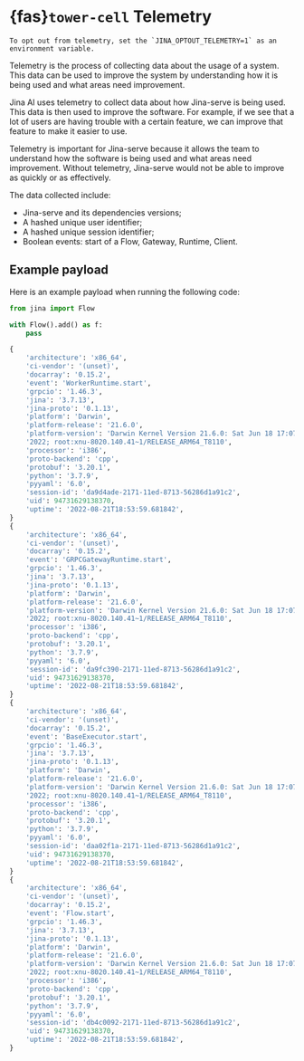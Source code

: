 # {fas}`tower-cell` Telemetry

```{warning}
To opt out from telemetry, set the `JINA_OPTOUT_TELEMETRY=1` as an environment variable.
```

Telemetry is the process of collecting data about the usage of a system. This data can be used to improve the system by understanding how it is being used and what areas need improvement.

Jina AI uses telemetry to collect data about how Jina-serve is being used. This data is then used to improve the software. For example, if we see that a lot of users are having trouble with a certain feature, we can improve that feature to make it easier to use.

Telemetry is important for Jina-serve because it allows the team to understand how the software is being used and what areas need improvement. Without telemetry, Jina-serve would not be able to improve as quickly or as effectively.

The data collected include:

- Jina-serve and its dependencies versions;
- A hashed unique user identifier;
- A hashed unique session identifier;
- Boolean events: start of a Flow, Gateway, Runtime, Client.


## Example payload

Here is an example payload when running the following code:

```python
from jina import Flow

with Flow().add() as f:
    pass
```

```python
{
    'architecture': 'x86_64',
    'ci-vendor': '(unset)',
    'docarray': '0.15.2',
    'event': 'WorkerRuntime.start',
    'grpcio': '1.46.3',
    'jina': '3.7.13',
    'jina-proto': '0.1.13',
    'platform': 'Darwin',
    'platform-release': '21.6.0',
    'platform-version': 'Darwin Kernel Version 21.6.0: Sat Jun 18 17:07:28 PDT '
    '2022; root:xnu-8020.140.41~1/RELEASE_ARM64_T8110',
    'processor': 'i386',
    'proto-backend': 'cpp',
    'protobuf': '3.20.1',
    'python': '3.7.9',
    'pyyaml': '6.0',
    'session-id': 'da9d4ade-2171-11ed-8713-56286d1a91c2',
    'uid': 94731629138370,
    'uptime': '2022-08-21T18:53:59.681842',
}
{
    'architecture': 'x86_64',
    'ci-vendor': '(unset)',
    'docarray': '0.15.2',
    'event': 'GRPCGatewayRuntime.start',
    'grpcio': '1.46.3',
    'jina': '3.7.13',
    'jina-proto': '0.1.13',
    'platform': 'Darwin',
    'platform-release': '21.6.0',
    'platform-version': 'Darwin Kernel Version 21.6.0: Sat Jun 18 17:07:28 PDT '
    '2022; root:xnu-8020.140.41~1/RELEASE_ARM64_T8110',
    'processor': 'i386',
    'proto-backend': 'cpp',
    'protobuf': '3.20.1',
    'python': '3.7.9',
    'pyyaml': '6.0',
    'session-id': 'da9fc390-2171-11ed-8713-56286d1a91c2',
    'uid': 94731629138370,
    'uptime': '2022-08-21T18:53:59.681842',
}
{
    'architecture': 'x86_64',
    'ci-vendor': '(unset)',
    'docarray': '0.15.2',
    'event': 'BaseExecutor.start',
    'grpcio': '1.46.3',
    'jina': '3.7.13',
    'jina-proto': '0.1.13',
    'platform': 'Darwin',
    'platform-release': '21.6.0',
    'platform-version': 'Darwin Kernel Version 21.6.0: Sat Jun 18 17:07:28 PDT '
    '2022; root:xnu-8020.140.41~1/RELEASE_ARM64_T8110',
    'processor': 'i386',
    'proto-backend': 'cpp',
    'protobuf': '3.20.1',
    'python': '3.7.9',
    'pyyaml': '6.0',
    'session-id': 'daa02f1a-2171-11ed-8713-56286d1a91c2',
    'uid': 94731629138370,
    'uptime': '2022-08-21T18:53:59.681842',
}
{
    'architecture': 'x86_64',
    'ci-vendor': '(unset)',
    'docarray': '0.15.2',
    'event': 'Flow.start',
    'grpcio': '1.46.3',
    'jina': '3.7.13',
    'jina-proto': '0.1.13',
    'platform': 'Darwin',
    'platform-release': '21.6.0',
    'platform-version': 'Darwin Kernel Version 21.6.0: Sat Jun 18 17:07:28 PDT '
    '2022; root:xnu-8020.140.41~1/RELEASE_ARM64_T8110',
    'processor': 'i386',
    'proto-backend': 'cpp',
    'protobuf': '3.20.1',
    'python': '3.7.9',
    'pyyaml': '6.0',
    'session-id': 'db4c0092-2171-11ed-8713-56286d1a91c2',
    'uid': 94731629138370,
    'uptime': '2022-08-21T18:53:59.681842',
}
```

